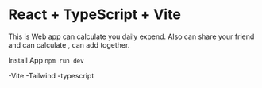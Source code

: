 # React + TypeScript + Vite

This is Web app can calculate you daily expend.
Also can share your friend and can calculate , can add together.

Install App
`npm run dev`

-Vite
-Tailwind
-typescript
